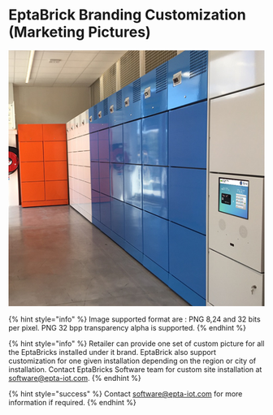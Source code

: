 # EptaBrick Branding Customization \(Marketing Pictures\)

![](.gitbook/assets/intro.png)

{% hint style="info" %}
Image supported format are : PNG 8,24 and 32 bits per pixel. PNG 32 bpp transparency alpha is supported.
{% endhint %}

{% hint style="info" %}
Retailer can provide one set of custom picture for all the EptaBricks installed under it brand. EptaBrick also support customization for one given installation depending on the region or city of installation. Contact EptaBricks Software team for custom site installation at software@epta-iot.com.
{% endhint %}

{% hint style="success" %}
Contact [software@epta-iot.com](mailto:software@epta-iot.com?subject=Branding%20Customization%20Help) for more information if required.
{% endhint %}

